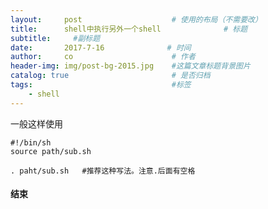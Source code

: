 ```yaml
---
layout:     post                    # 使用的布局（不需要改）
title:      shell中执行另外一个shell              # 标题 
subtitle:     #副标题
date:       2017-7-16              # 时间
author:     co                      # 作者
header-img: img/post-bg-2015.jpg    #这篇文章标题背景图片
catalog: true                       # 是否归档
tags:                               #标签
    - shell
---
```

一般这样使用
```
#!/bin/sh
source path/sub.sh

. paht/sub.sh	#推荐这种写法。注意.后面有空格

``` 

####  

#### 结束


